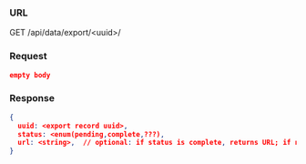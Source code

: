 ### URL

GET /api/data/export/\<uuid\>/

### Request

```json
empty body
```

### Response

```json
{
  uuid: <export record uuid>,
  status: <enum(pending,complete,???),
  url: <string>,  // optional: if status is complete, returns URL; if not, url will be <null>
}
```

